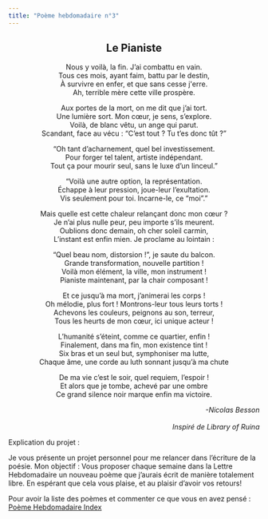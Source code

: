 ```yaml
---
title: "Poème hebdomadaire n°3"
---
```

<center><h2>Le Pianiste</h2></center>

<p style="text-align:center">
Nous y voilà, la fin. J’ai combattu en vain.<br />
Tous ces mois, ayant faim, battu par le destin,<br />
À survivre en enfer, et que sans cesse j'erre.<br />
Ah, terrible mère cette ville prospère.
</p>

<p style="text-align:center">
Aux portes de la mort, on me dit que j’ai tort.<br />
Une lumière sort. Mon cœur, je sens, s’explore.<br />
Voilà, de blanc vêtu, un ange qui parut.<br />
Scandant, face au vécu : “C’est tout ? Tu t’es donc tût ?” 
</p>

<p style="text-align:center">
“Oh tant d’acharnement, quel bel investissement.<br />
Pour forger tel talent, artiste indépendant.<br />
Tout ça pour mourir seul, sans le luxe d’un linceul.”
</p>

<p style="text-align:center">
“Voilà une autre option, la représentation.<br />
Échappe à leur pression, joue-leur l’exultation.<br />
Vis seulement pour toi. Incarne-le, ce “moi”.”
</p>

<p style="text-align:center">
Mais quelle est cette chaleur relançant donc mon cœur ?<br />
Je n’ai plus nulle peur, peu importe s’ils meurent.<br />
Oublions donc demain, oh cher soleil carmin,<br />
L’instant est enfin mien. Je proclame au lointain :
</p>

<p style="text-align:center">
“Quel beau nom, distorsion !”, je saute du balcon.<br />
Grande transformation, nouvelle partition !<br />
Voilà mon élément, la ville, mon instrument !<br />
Pianiste maintenant, par la chair composant !
</p>

<p style="text-align:center">
Et ce jusqu’à ma mort, j’animerai les corps !<br />
Oh mélodie, plus fort ! Montrons-leur tous leurs torts !<br />
Achevons les couleurs, peignons au son, terreur,<br />
Tous les heurts de mon cœur, ici unique acteur !
</p>

<p style="text-align:center">
L’humanité s’éteint, comme ce quartier, enfin !<br />
Finalement, dans ma fin, mon existence tint !<br />
Six bras et un seul but, symphoniser ma lutte,<br />
Chaque âme, une corde au luth sonnant jusqu’à ma chute
</p>

<p style="text-align:center">
De ma vie c’est le soir, quel requiem, l’espoir !<br />
Et alors que je tombe, achevé par une ombre<br />
Ce grand silence noir marque enfin ma victoire.
</p>

<p style="text-align:right"> <i>
-Nicolas Besson <br/><br/>
Inspiré de Library of Ruina
</i></p>



Explication du projet :

Je vous présente un projet personnel pour me relancer dans l’écriture de la poésie. Mon objectif : Vous proposer chaque semaine dans la Lettre Hebdomadaire un nouveau poème que j’aurais écrit de manière totalement libre. En espérant que cela vous plaise, et au plaisir d’avoir vos retours!

Pour avoir la liste des poèmes et commenter ce que vous en avez pensé : [Poème Hebdomadaire Index](https://docs.google.com/document/d/1rM9dQqUkaGotCs5Cl8UE62SMRWJax6hY13k1hmKE0wg/edit?usp=sharing)